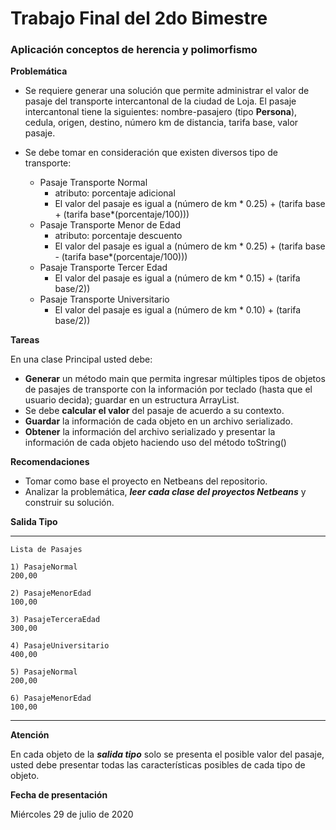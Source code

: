 # Trabajo Final del 2do Bimestre

### Aplicación conceptos de herencia y polimorfismo

**Problemática**

* Se requiere generar una solución que permite administrar el valor de pasaje del transporte intercantonal de la ciudad de Loja.
El pasaje intercantonal tiene la siguientes: nombre-pasajero (tipo **Persona**), cedula, origen,  destino, número km de distancia, tarifa base, valor pasaje.

* Se debe tomar en consideración que existen diversos tipo de transporte:
	- Pasaje Transporte Normal
  		- atributo: porcentaje adicional
  		- El valor del pasaje es igual a (número de km * 0.25) + (tarifa base + (tarifa base*(porcentaje/100)))
	- Pasaje Transporte Menor de Edad
  		- atributo: porcentaje descuento
  		- El valor del pasaje es igual a (número de km * 0.25) + (tarifa base - (tarifa base*(porcentaje/100)))
	- Pasaje Transporte Tercer Edad
  		- El valor del pasaje es igual a (número de km * 0.15) + (tarifa base/2))
	- Pasaje Transporte Universitario
  		- El valor del pasaje es igual a (número de km * 0.10) + (tarifa base/2))


**Tareas**

En una clase Principal usted debe:

* **Generar** un método main que permita ingresar múltiples tipos de objetos de pasajes de transporte con la información por teclado (hasta que el usuario decida); guardar en un estructura ArrayList.
* Se debe **calcular el valor** del pasaje de acuerdo a su contexto.
* **Guardar** la información de cada objeto en un archivo serializado.
* **Obtener** la información del archivo serializado y presentar la información de cada objeto haciendo uso del método toString()

**Recomendaciones**

- Tomar como base el proyecto en Netbeans del repositorio.
- Analizar la problemática, ***leer cada clase del proyectos Netbeans*** y construir su solución.

**Salida Tipo**

***

	Lista de Pasajes
	
	1) PasajeNormal
	200,00
	
	2) PasajeMenorEdad
	100,00
	
	3) PasajeTerceraEdad
	300,00
	
	4) PasajeUniversitario
	400,00
	
	5) PasajeNormal
	200,00
	
	6) PasajeMenorEdad
	100,00


***

**Atención**

En cada objeto de la ***salida tipo*** solo se presenta el posible valor del pasaje, usted debe presentar todas las características posibles de cada tipo de objeto.

**Fecha de presentación**

Miércoles 29 de julio de 2020
